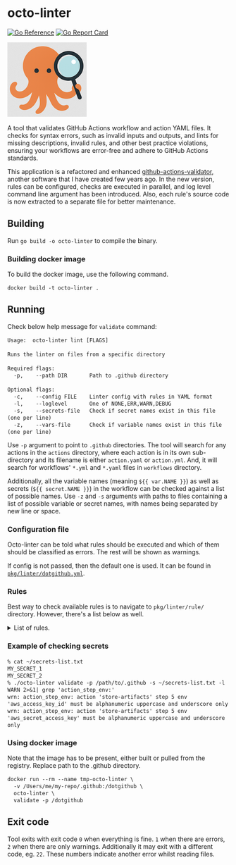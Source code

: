 # octo-linter

[![Go Reference](https://pkg.go.dev/badge/gopkg.pl/mikogs/octo-linter.svg)](https://pkg.go.dev/gopkg.pl/mikogs/octo-linter) [![Go Report Card](https://goreportcard.com/badge/gopkg.pl/mikogs/octo-linter)](https://goreportcard.com/report/gopkg.pl/mikogs/octo-linter)

![octo-linter](octo-linter.png "octo-linter")

A tool that validates GitHub Actions workflow and action YAML files. It checks for syntax errors, such as
invalid inputs and outputs, and lints for missing descriptions, invalid rules, and other best practice
violations, ensuring your workflows are error-free and adhere to GitHub Actions standards.

This application is a refactored and enhanced
[github-actions-validator](https://github.com/mikogs/github-actions-validator), another software that I
have created few years ago.  In the new version, rules can be configured, checks are executed in parallel,
and log level command line argument has been introduced.  Also, each rule's source code is now extracted
to a separate file for better maintenance.

## Building
Run `go build -o octo-linter` to compile the binary.

### Building docker image
To build the docker image, use the following command.

    docker build -t octo-linter .


## Running
Check below help message for `validate` command:

    Usage:  octo-linter lint [FLAGS]
    
    Runs the linter on files from a specific directory
    
    Required flags: 
      -p,	 --path DIR       Path to .github directory
    
    Optional flags: 
      -c,	 --config FILE    Linter config with rules in YAML format
      -l,	 --loglevel       One of NONE,ERR,WARN,DEBUG
      -s,	 --secrets-file   Check if secret names exist in this file (one per line)
      -z,	 --vars-file      Check if variable names exist in this file (one per line)

Use `-p` argument to point to `.github` directories.  The tool will search for any actions in the `actions`
directory, where each action is in its own sub-directory and its filename is either `action.yaml` or
`action.yml`.  And, it will search for workflows' `*.yml` and `*.yaml` files in `workflows` directory.

Additionally, all the variable names (meaning `${{ var.NAME }}`) as well as secrets (`${{ secret.NAME }}`)
in the workflow can be checked against a list of possible names.  Use `-z` and `-s` arguments with paths
to files containing a list of possible variable or secret names, with names being separated by new line or
space.

### Configuration file
Octo-linter can be told what rules should be executed and which of them should be classified as errors.  The
rest will be shown as warnings.

If config is not passed, then the default one is used.  It can be found in 
[`pkg/linter/dotgithub.yml`](pkg/linter/dotgithub.yml).

### Rules
Best way to check available rules is to navigate to `pkg/linter/rule/` directory.  However, there's a list below as well.

<details>
<summary>
List of rules.
</summary>

|Rule|Description|
|----|-----------|
|rule_action_called_input_exists|Scans the action code for all input references and verifies that each has been previously defined. During action execution, if a reference to an undefined input is found, it is replaced with an empty string.|
|rule_action_called_step_output_exists|Checks whether references to step outputs correspond to outputs defined in preceding steps. During execution, referencing a non-existent step output results in an empty string. |
|rule_action_called_variable|Verifies that referenced variables such as 'env', 'var', and 'secret' follow the defined casing rule. Currently, only 'uppercase-underscores' is supported, meaning variables must be fully uppercase and may include underscores.|
|rule_action_called_variable_not_in_double_quote|Scans for all variable references enclosed in double quotes. It is safer to use single quotes, as double quotes expand certain characters and may allow the execution of sub-commands.|
|rule_action_called_variable_not_one_word|Checks for variable references that are single-word or single-level, e.g. '${{ something }}' instead of '${{ inputs.something }}'. Only the values 'true' and 'false' are permitted in this form; all other variables are considered invalid.|
|rule_action_directory_name|Checks whether the action directory name adheres to the selected naming convention. Currently, only 'lowercase-hyphens' is supported, meaning the name must be entirely lowercase and use hyphens only.|
|rule_action_file_extensions|Checks if action file extension is one of the specific values, eg. 'yml' or 'yaml'.|
|rule_action_input_required|Checks whether specific input attributes are defined (e.g. 'description'). Currently, only the 'description' attribute is supported.|
|rule_action_input_value|Verifies whether the action input field follows the specified naming convention — for example, ensuring the 'name' field uses 'lowercase-hyphens' (lowercase letters, digits, and hyphens only).|
|rule_action_output_required|Checks whether specific output attributes are defined (e.g. 'description'). Currently, only the 'description' attribute is supported.|
|rule_action_output_value|Verifies whether the action output field follows the specified naming convention — for example, ensuring the 'name' field uses 'lowercase-hyphens' (lowercase letters, digits, and hyphens only).|
|rule_action_required|Checks whether the specified action fields are present, e.g. 'name'.|
|rule_step_action|Checks whether the referenced actions have valid paths. This rule can be configured to allow local actions, external actions, or both.|
|rule_step_action_exists|Verifies that the action referenced in a step actually exists. It can be configured to allow only local actions (within the same repository), external actions, or both.|
|rule_step_action_input_valid|Verifies that all required inputs are provided when referencing an action in a step, and that no undefined inputs are used.|
|rule_step_env|Checks whether step environment variable names follow the specified naming convention. Currently, only 'uppercase-underscores' is supported, meaning variable names may contain uppercase letters, numbers, and underscores only.|
|rule_workflow_call_input_required|Checks whether specific workflow_call input attributes are defined (e.g. 'description'). Currently, only the 'description' attribute is supported.|
|rule_workflow_call_input_value|Verifies whether the workflow_call input field follows the specified naming convention — for example, ensuring the 'name' field uses 'lowercase-hyphens' (lowercase letters, digits, and hyphens only).|
|rule_workflow_called_input_exists|Scans the code for all input references and verifies that each has been previously defined. During execution, if a reference to an undefined input is found, it is replaced with an empty string.|
|rule_workflow_called_variable|Verifies that referenced variables such as 'env', 'var', and 'secret' follow the defined casing rule. Currently, only 'uppercase-underscores' is supported, meaning variables must be fully uppercase and may include underscores.|
|rule_workflow_called_variable_exists_in_file|Checks if called variables and secrets exist. This rule requires a list of variables and secrets to be checked against.|
|rule_workflow_called_variable_not_in_double_quote.go|Scans for all variable references enclosed in double quotes. It is safer to use single quotes, as double quotes expand certain characters and may allow the execution of sub-commands.|
|rule_workflow_called_variable_not_one_word|Checks for variable references that are single-word or single-level, e.g. '${{ something }}' instead of '${{ inputs.something }}'. Only the values 'true' and 'false' are permitted in this form; all other variables are considered invalid.|
|rule_workflow_dispatch_input_required|Checks whether specific workflow_dispatch input attributes are defined (e.g. 'description'). Currently, only the 'description' attribute is supported.|
|rule_workflow_dispatch_input_value|Verifies whether the workflow_dispatch input field follows the specified naming convention — for example, ensuring the 'name' field uses 'lowercase-hyphens' (lowercase letters, digits, and hyphens only).|
|rule_workflow_env|Checks whether workflow environment variable names follow the specified naming convention. Currently, only 'uppercase-underscores' is supported, meaning variable names may contain uppercase letters, numbers, and underscores only.|
|rule_workflow_file_extensions|Checks if workflow file extension is one of the specific values, eg. 'yml' or 'yaml'.|
|rule_workflow_job_env|Checks whether workflow job environment variable names follow the specified naming convention. Currently, only 'uppercase-underscores' is supported, meaning variable names may contain uppercase letters, numbers, and underscores only.|
|rule_workflow_job_needs_exist|Checks if 'needs' references existing jobs.|
|rule_workflow_job_value|Checks if workflow job fields follow specified naming convention, for example if 'name' is 'lowercase-hyphens'.|
|rule_workflow_required|Checks whether the specified workflow fields are present, e.g. 'name'.|
|rule_workflow_required_uses_or_runs_on|Checks if workflow has 'runs-on' or 'uses' field. At least of them must be defined.|
|rule_workflow_runs_on_not_latest|Checks whether 'runs-on' does not contain the 'latest' string. In some case, runner version (image) should be frozen, instead of using the latest.|
|rule_workflow_single_job_main|Checks if workflow's only job is called 'main' - just for naming consistency.|
</details>

### Example of checking secrets

    % cat ~/secrets-list.txt 
    MY_SECRET_1
    MY_SECRET_2
    % ./octo-linter validate -p /path/to/.github -s ~/secrets-list.txt -l WARN 2>&1| grep 'action_step_env:'
    wrn: action_step_env: action 'store-artifacts' step 5 env 'aws_access_key_id' must be alphanumeric uppercase and underscore only
    wrn: action_step_env: action 'store-artifacts' step 5 env 'aws_secret_access_key' must be alphanumeric uppercase and underscore only

### Using docker image
Note that the image has to be present, either built or pulled from the registry.
Replace path to the .github directory.

    docker run --rm --name tmp-octo-linter \
      -v /Users/me/my-repo/.github:/dotgithub \
      octo-linter \
	  validate -p /dotgithub


## Exit code
Tool exits with exit code `0` when everything is fine.  `1` when there are errors, `2` when there are only
warnings.  Additionally it may exit with a different code, eg. `22`.  These numbers indicate another error
whilst reading files.

